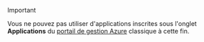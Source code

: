 > [!IMPORTANT]
> Vous ne pouvez pas utiliser d'applications inscrites sous l'onglet **Applications** du [portail de gestion Azure](https://manage.windowsazure.com/) classique à cette fin.
> 
> 

